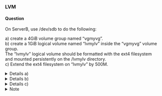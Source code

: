 ### LVM

#### Question

On ServerB, use /dev/sdb to do the following:

a) create a 4GiB volume group named “vgmyvg”.  
b) create a 1GiB logical volume named “lvmylv” inside the “vgmyvg” volume group.  
   The “lvmylv” logical volume should be formatted with the ext4 filesystem and mounted persistently on the /lvmylv directory.  
c) Extend the ext4 filesystem on “lvmylv” by 500M.  

<details><summary> Details a)</summary>


1. To list information about all available block devices on the system, run:
```
lsblk
```
2. To create a partition table on the block device "/dev/sdb" using the fdisk utility, run:
```
fdisk -c /dev/sdb
```
The "-c" option enables compatibility mode, which ensures that the partition table is compatible with older operating systems.


- n //new partition
- p //partition type: "p" for primary
- 1 //partition number
-  Press Enter to confirm the first default sector
- +4GiB // Last sector or required size
- l //List known partition types
- t // Change a partition type
- 8e // partition type code
- p //print the partition table
- w //To write the table to disk and exit

- To list all the available disk partitions and their related information, run:
```
fdisk -l
```

3. to display a summary of the physical volumes (PVs) on the system, run:
```
pvs
```
4. To initialize the physical volume “/dev/sdb1” for use by LVM to be allowed for use in a volume group (VG), run:
```
pvcreate /dev/sdb1
```
5. To verify, run:
```
pvs
```
6. To display the attributes of logical volumes and their associated volume groups, run:
```
vgs
```
7. To create a new volume group named "vgmyvg" and to add the physical volume /dev/sdb1 to it, run:
```
vgcreate vgmyvg /dev/sdb1
```
8. To verify, run:
```
vgs
```
9. To display the attributes of logical volumes and their associated volume groups, run:
```
vgs
```

<details><summary> Note: -c Option and DOS-compatibility mode </summary>
I used the “-c” option to turn off the DOS-compatible mode, which I recommended while creating partitions. Because DOS does not allow a partition to start (or end) the middle of a cylinder, it assumes the partition table is corrupt when it sees this and won't boot from any partition on the disk.

Note that
    The “-c” option is used to specify the compatibility mode 'dos' or 'nondos'. The default is the nondos mode.
    For backward compatibility, it is possible to use the option without the mode argument; in that case, the default is used.
</details>
</details>


<details><summary> Details b) </summary>

1. To create a new logical volume named "lvmylv" with a size of 1GiB within the volume group "vgmyvg", run:
```
lvcreate -n lvmylv -L 1GiB vgmyvg
```
2. To list all the logical volumes that are currently available on the system, along with their size, status, and the volume group they belong to, run:
```
lvs
```
3. To create an ext4 filesystem on the logical volume named "lvmylv" that belongs to the volume group named "vgmyvg", run:
```
mkfs.ext4 /dev/mapper/vgmyvg-lvmylv
```
4. To create a new directory “lvmylv”, run:
```
mkdir /lvmylv
```
5. Edit the file system table via /etc/fstab:
Add the following line:
/dev/mapper/vgmyvg-lvmylv /lvmylv ext4 defaults 0 0

6. To mount all the file systems listed in the “/etc/fstab” file that are not mounted yet, run:
```
mount -a
```
7. To list information about all available block devices on the system, run:
```
lsblk
```

8.  To display the attributes of logical volumes and their associated volume groups, run:
```
# vgs
```
</details>

<details><summary> Details c) </summary>

1. To extend the size of the logical volume “/dev/mapper/vgmyvg-lvmylv” by 500 MB and resize the file system to match the new size, run:
```
lvextend -r -L +500M /dev/mapper/vgmyvg-lvmylv
```
The “-r” option is used to automatically resize the file system to match the new size of the logical volume, and the “-L” option is used to specify the new size of the logical volume.

2. To list all the logical volumes that are currently available on the system, along with their size, status, and the volume group they belong to, run:
```
lvs
```

</details>

<details> <summary> Note </summary> 
The “-r” or “--resizefs” option is particularly useful as it saves the extra step of running the “resize2fs” command manually to resize the file system.
To shrink the “mylv” logical volume in “myvg” volume group to 500 megabytes, use the following command:

lvreduce --resizefs -L 500M myvg/mylv

Shrinking is not supported on a GFS2 or XFS file system.

Important
If the logical volume you are reducing contains a file system, I recommend using the “--resizefs” option of the “lvreduce” command to prevent data loss. When using this option, the “lvreduce” command tries to reduce the file system before shrinking the logical volume. If it fails, as it can if the file system is full or does not support shrink, the “lvreduce” command will fail and not attempt to shrink the logical volume.

</details>
